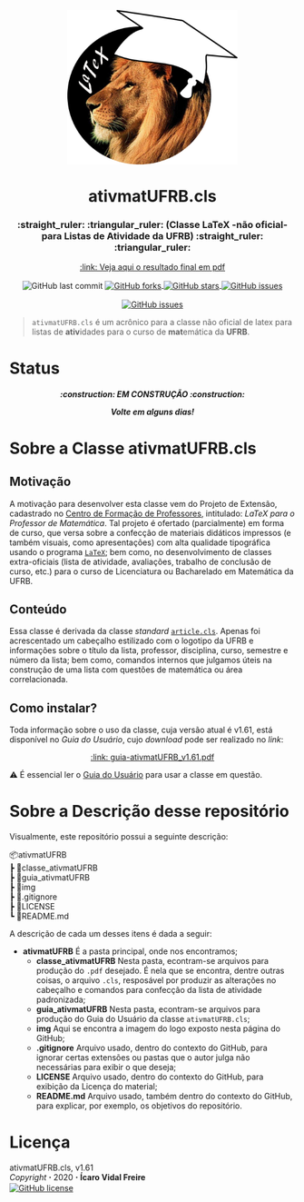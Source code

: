 <p align="center">
  <img 
      align  = "center" 
      src    = "/img/logo_leao-chapeu.png" 
      width  = "300"
      alt    = "ativmatUFRB"
  />
  <h1 align = "center">
      ativmatUFRB.cls
  </h1>
  <h3 align = "center">
      :straight_ruler: :triangular_ruler: (Classe LaTeX -não oficial- para Listas de Atividade da UFRB) :straight_ruler: :triangular_ruler:
  </h3>
  <p align = "center">
      <a align = "center" href = "/classe_ativmatUFRB/modelo_ativmatUFRB.pdf">
          :link: Veja aqui o resultado final em pdf 
      </a>
  </p>
</p>

<p align = "center">
  <img
      align = "center"
      alt   = "GitHub last commit"
      src   = "https://img.shields.io/github/last-commit/icaro-freire/ativmatUFRB"
  />
  <a align = "center" href = "https://github.com/icaro-freire/ativmatUFRB/network">
    <img 
         align = "center"
         alt   = "GitHub forks" 
         src   = "https://img.shields.io/github/forks/icaro-freire/ativmatUFRB"
    \>
  </a>
  <a align = "center" href="https://github.com/icaro-freire/ativmatUFRB/stargazers">
    <img 
         align = "center"
         alt   = "GitHub stars" 
         src   = "https://img.shields.io/github/stars/icaro-freire/ativmatUFRB"
    />
  </a>
  <a align = "center" href="https://github.com/icaro-freire/ativmatUFRB/issues">
    <img 
         align = "center"
         alt   = "GitHub issues" 
         src   = "https://img.shields.io/github/issues/icaro-freire/ativmatUFRB"
    \>
  </a>
</p>

<p align = "center">
  <a href = "https://t.me/IcaroFreire">
      <img 
          align = "center" 
          alt   = "GitHub issues" 
          src   = "https://img.shields.io/badge/contact-Telegram-2CA5E0?logo=Telegram&style=for-the-badge"
      />
  </a>
</p>

> `ativmatUFRB.cls` é um acrônico para a classe não oficial de latex para listas de **ativ**idades para o curso de **mat**emática da **UFRB**.

# Status
<h5 align = "center">
  :construction: 
  EM CONSTRUÇÃO 
  :construction:
  <p align = "center">
      Volte em alguns dias!
  </p>
</h5>

# Sobre a Classe ativmatUFRB.cls

## Motivação
A motivação para desenvolver esta classe vem do Projeto de Extensão, cadastrado no [Centro de Formação de Professores](https://www.ufrb.edu.br/cfp/), 
intitulado: _LaTeX para o Professor de Matemática_. 
Tal projeto é ofertado (parcialmente) em forma de curso, que versa sobre a confecção de materiais didáticos impressos (e também visuais, como apresentações)
com alta qualidade tipográfica usando o programa [`LaTeX`](https://sites.google.com/view/latexcfp/sobre/mas-o-que-%C3%A9-latex?authuser=0); bem como,
no desenvolvimento de classes extra-oficiais (lista de atividade, avaliações, trabalho de conclusão de curso, etc.) para o curso de Licenciatura ou 
Bacharelado em Matemática da UFRB.

## Conteúdo
Essa classe é derivada da classe _standard_ [`article.cls`](https://ctan.dcc.uchile.cl/macros/latex/base/classes.pdf).
Apenas foi acrescentado um cabeçalho estilizado com o logotipo da UFRB e informações sobre o título da lista, professor, disciplina, curso, semestre e número
da lista; bem como, comandos internos que julgamos úteis na construção de uma lista com questões de matemática ou área correlacionada.

## Como instalar?
Toda informação sobre o uso da classe, cuja versão atual é v1.61, está disponível no _Guia do Usuário_, cujo _download_ pode ser realizado no _link_:

<p align = "center">
  <a align = "center" href = "/guia_ativmatUFRB/v1.61/guia-ativmatUFRB_v1.61.pdf">
      :link: guia-ativmatUFRB_v1.61.pdf
  </a>
</p>

:warning: É essencial ler o [Guia do Usuário](https://github.com/icaro-freire/ativmatUFRB/blob/master/guia_ativmatUFRB/v1.61/guia-ativmatUFRB_v1.61.pdf) para usar a classe em questão.

# Sobre a Descrição desse repositório
Visualmente, este repositório possui a seguinte descrição:

📦ativmatUFRB </br> 
 ┣ 📂classe_ativmatUFRB </br> 
 ┣ 📂guia_ativmatUFRB </br> 
 ┣ 📂img </br> 
 ┣ 📜.gitignore </br> 
 ┣ 📜LICENSE </br> 
 ┗ 📜README.md 
 
A descrição de cada um desses itens é dada a seguir:
- **ativmatUFRB** É a pasta principal, onde nos encontramos;
    + **classe_ativmatUFRB** Nesta pasta, econtram-se arquivos para produção do `.pdf` desejado. 
                              É nela que se encontra, dentre outras coisas, o arquivo `.cls`,
                              resposável por produzir as alterações no cabeçalho e comandos para confecção da lista de atividade padronizada;
    + **guia_ativmatUFRB** Nesta pasta, econtram-se arquivos para produção do Guia do Usuário da classe `ativmatUFRB.cls`;
    + **img** Aqui se encontra a imagem do logo exposto nesta página do GitHub;
    + **.gitignore** Arquivo usado, dentro do contexto do GitHub, para ignorar certas extensões ou pastas que o autor julga não necessárias para exibir o que deseja;
    + **LICENSE** Arquivo usado, dentro do contexto do GitHub, para exibição da Licença do material;
    + **README.md** Arquivo usado, também dentro do contexto do GitHub, para explicar, por exemplo, os objetivos do repositório.

# Licença
ativmatUFRB.cls, v1.61 </br>
_Copyright_ **⋅** 2020 **⋅** **Ícaro Vidal Freire** </br>
<a href="https://github.com/icaro-freire/ativmatUFRB/blob/master/LICENSE"><img alt="GitHub license" align="center" src="https://img.shields.io/github/license/icaro-freire/ativmatUFRB"></a>
